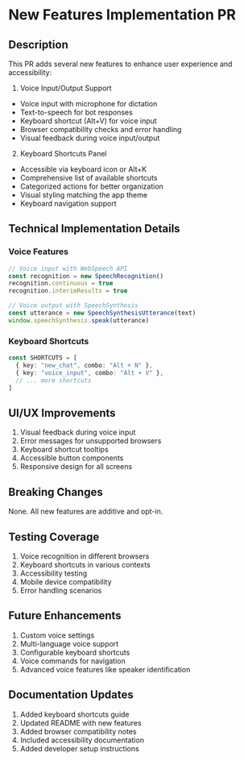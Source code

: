 # New Features Implementation PR

## Description
This PR adds several new features to enhance user experience and accessibility:

1. Voice Input/Output Support
- Voice input with microphone for dictation
- Text-to-speech for bot responses
- Keyboard shortcut (Alt+V) for voice input
- Browser compatibility checks and error handling
- Visual feedback during voice input/output

2. Keyboard Shortcuts Panel
- Accessible via keyboard icon or Alt+K
- Comprehensive list of available shortcuts
- Categorized actions for better organization
- Visual styling matching the app theme
- Keyboard navigation support

## Technical Implementation Details

### Voice Features
```typescript
// Voice input with WebSpeech API
const recognition = new SpeechRecognition()
recognition.continuous = true
recognition.interimResults = true

// Voice output with SpeechSynthesis
const utterance = new SpeechSynthesisUtterance(text)
window.speechSynthesis.speak(utterance)
```

### Keyboard Shortcuts
```typescript
const SHORTCUTS = [
  { key: "new_chat", combo: "Alt + N" },
  { key: "voice_input", combo: "Alt + V" },
  // ... more shortcuts
]
```

## UI/UX Improvements
1. Visual feedback during voice input
2. Error messages for unsupported browsers
3. Keyboard shortcut tooltips
4. Accessible button components
5. Responsive design for all screens

## Breaking Changes
None. All new features are additive and opt-in.

## Testing Coverage
1. Voice recognition in different browsers
2. Keyboard shortcuts in various contexts
3. Accessibility testing
4. Mobile device compatibility
5. Error handling scenarios

## Future Enhancements
1. Custom voice settings
2. Multi-language voice support
3. Configurable keyboard shortcuts
4. Voice commands for navigation
5. Advanced voice features like speaker identification

## Documentation Updates
1. Added keyboard shortcuts guide
2. Updated README with new features
3. Added browser compatibility notes
4. Included accessibility documentation
5. Added developer setup instructions